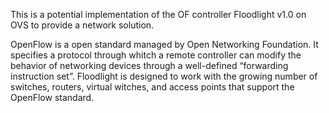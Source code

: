 This is a potential implementation of the OF controller Floodlight v1.0 on OVS to provide a network solution.

OpenFlow is a open standard managed by Open Networking Foundation. It specifies a protocol through whitch a remote controller can modify the behavior of networking devices through a well-defined “forwarding instruction set”. Floodlight is designed to work with the growing number of switches, routers, virtual witches, and access points that support the OpenFlow standard.
